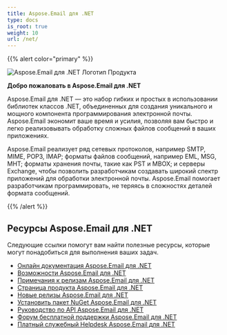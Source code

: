 ```yaml
---
title: Aspose.Email для .NET
type: docs
is_root: true
weight: 10
url: /net/
---
```


{{% alert color="primary" %}}

![Aspose.Email для .NET Логотип Продукта](home_1.png)

**Добро пожаловать в Aspose.Email для .NET**

Aspose.Email для .NET — это набор гибких и простых в использовании библиотек классов .NET, объединенных для создания уникального и мощного компонента программирования электронной почты. Aspose.Email экономит ваше время и усилия, позволяя вам быстро и легко реализовывать обработку сложных файлов сообщений в ваших приложениях.

Aspose.Email реализует ряд сетевых протоколов, например SMTP, MIME, POP3, IMAP; форматы файлов сообщений, например EML, MSG, MHT; форматы хранения почты, такие как PST и MBOX; и серверы Exchange, чтобы позволить разработчикам создавать широкий спектр приложений для обработки электронной почты. Aspose.Email помогает разработчикам программировать, не теряясь в сложностях деталей формата сообщений.

{{% /alert %}}

## **Ресурсы Aspose.Email для .NET**

Следующие ссылки помогут вам найти полезные ресурсы, которые могут понадобиться для выполнения ваших задач.

- [Онлайн документация Aspose.Email для .NET](/email/net/)
- [Возможности Aspose.Email для .NET](/email/net/features-overview/)
- [Примечания к релизам Aspose.Email для .NET](https://releases.aspose.com/email/net/release-notes/)
- [Страница продукта Aspose.Email для .NET](https://products.aspose.com/email/net)
- [Новые релизы Aspose.Email для .NET](https://releases.aspose.com/email/net/)
- [Установить пакет NuGet Aspose.Email для .NET](https://www.nuget.org/packages/Aspose.Email/)
- [Руководство по API Aspose.Email для .NET](https://apireference.aspose.com/email/net)
- [Форум бесплатной поддержки Aspose.Email для .NET](https://forum.aspose.com/c/email/12)
- [Платный служебный Helpdesk Aspose.Email для .NET](https://helpdesk.aspose.com/)